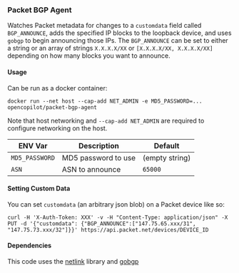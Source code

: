 ### Packet BGP Agent

Watches Packet metadata for changes to a `customdata` field called `BGP_ANNOUNCE`, adds the specified IP blocks to the loopback device, and uses `gobgp` to begin announcing those IPs. The `BGP_ANNOUNCE` can be set to either a string or an array of strings `X.X.X.X/XX` or `[X.X.X.X/XX, X.X.X.X/XX]` depending on how many blocks you want to announce.

#### Usage

Can be run as a docker container:

`docker run --net host --cap-add NET_ADMIN -e MD5_PASSWORD=... opencopilot/packet-bgp-agent`

Note that host networking and `--cap-add NET_ADMIN` are required to configure networking on the host.

| ENV Var | Description | Default |
|---|---|---|
|`MD5_PASSWORD`| MD5 password to use| (empty string)|
|`ASN`|ASN to announce| `65000`|


#### Setting Custom Data

You can set `customdata` (an arbitrary json blob) on a Packet device like so:

`curl -H 'X-Auth-Token: XXX' -v -H "Content-Type: application/json" -X PUT -d '{"customdata": {"BGP_ANNOUNCE":["147.75.65.xxx/31", "147.75.73.xxx/32"]}}' https://api.packet.net/devices/DEVICE_ID`

#### Dependencies

This code uses the [netlink](https://github.com/vishvananda/netlink) library and [gobgp](https://github.com/osrg/gobgp)
